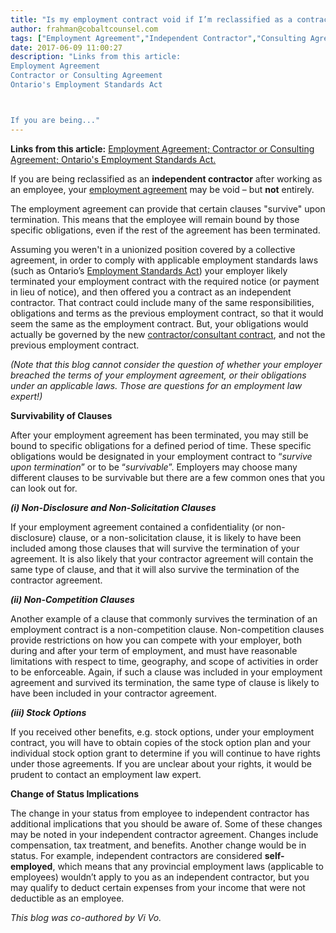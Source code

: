 ```yaml
---
title: "Is my employment contract void if I’m reclassified as a contractor?"
author: frahman@cobaltcounsel.com
tags: ["Employment Agreement","Independent Contractor","Consulting Agreement","frahman"]
date: 2017-06-09 11:00:27
description: "Links from this article:
Employment Agreement
Contractor or Consulting Agreement
Ontario's Employment Standards Act



If you are being..."
---
```



**Links from this article:** [Employment Agreement; ](https://clausehound.com/legal-contract/15819)[Contractor or Consulting Agreement; ](https://clausehound.com/legal-contract/15652)[Ontario's Employment Standards Act.](https://www.ontario.ca/laws/statute/00e41)

If you are being reclassified as an **independent contractor** after working as an employee, your [employment agreement](https://clausehound.com/legal-contract/15819) may be void – but **not** entirely.

The employment agreement can provide that certain clauses "survive" upon termination. This means that the employee will remain bound by those specific obligations, even if the rest of the agreement has been terminated.

Assuming you weren't in a unionized position covered by a collective agreement, in order to comply with applicable employment standards laws (such as Ontario’s [Employment Standards Act](https://www.ontario.ca/laws/statute/00e41)) your employer likely terminated your employment contract with the required notice (or payment in lieu of notice), and then offered you a contract as an independent contractor. That contract could include many of the same responsibilities, obligations and terms as the previous employment contract, so that it would seem the same as the employment contract. But, your obligations would actually be governed by the new [contractor/consultant contract](https://clausehound.com/legal-contract/15652), and not the previous employment contract.

 

*(Note that this blog cannot consider the question of whether your employer breached the terms of your employment agreement, or their obligations under an applicable laws. Those are questions for an employment law expert!)*


 

**Survivability of Clauses**

After your employment agreement has been terminated, you may still be bound to specific obligations for a defined period of time. These specific obligations would be designated in your employment contract to “*survive upon termination*” or to be “*survivable*”. Employers may choose many different clauses to be survivable but there are a few common ones that you can look out for.

 

***(i) Non-Disclosure and Non-Solicitation Clauses***

If your employment agreement contained a confidentiality (or non-disclosure) clause, or a non-solicitation clause, it is likely to have been included among those clauses that will survive the termination of your agreement. It is also likely that your contractor agreement will contain the same type of clause, and that it will also survive the termination of the contractor agreement.

***(ii) Non-Competition Clauses***

Another example of a clause that commonly survives the termination of an employment contract is a non-competition clause. Non-competition clauses provide restrictions on how you can compete with your employer, both during and after your term of employment, and must have reasonable limitations with respect to time, geography, and scope of activities in order to be enforceable. Again, if such a clause was included in your employment agreement and survived its termination, the same type of clause is likely to have been included in your contractor agreement.

 

***(iii) Stock Options***

If you received other benefits, e.g. stock options, under your employment contract, you will have to obtain copies of the stock option plan and your individual stock option grant to determine if you will continue to have rights under those agreements. If you are unclear about your rights, it would be prudent to contact an employment law expert.

 


 

**Change of Status Implications**

The change in your status from employee to independent contractor has additional implications that you should be aware of. Some of these changes may be noted in your independent contractor agreement. Changes include compensation, tax treatment, and benefits. Another change would be in status. For example, independent contractors are considered **self-employed**, which means that any provincial employment laws (applicable to employees) wouldn’t apply to you as an independent contractor, but you may qualify to deduct certain expenses from your income that were not deductible as an employee.

 

*This blog was co-authored by Vi Vo.*

